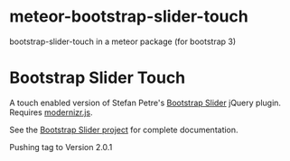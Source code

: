 meteor-bootstrap-slider-touch
=============================

bootstrap-slider-touch in a meteor package (for bootstrap 3)

Bootstrap Slider Touch
======================

A touch enabled version of Stefan Petre's [Bootstrap Slider][project-site] jQuery plugin. Requires [modernizr.js][modernizr].
  
See the [Bootstrap Slider project][project-site] for complete documentation.

Pushing tag to Version 2.0.1

[project-site]: http://www.eyecon.ro/slider-for-twitter-bootstrap.htm
[modernizr]: http://modernizr.com
